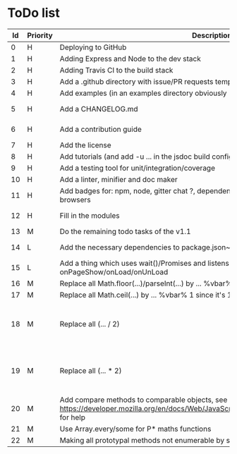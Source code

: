 # ToDo list

| Id | Priority | Description | Status |
| ---- | ------- | ----- | ---- |
| 0 | H | Deploying to GitHub | to do |
| 1 | H | Adding Express and Node to the dev stack | to do |
| 2 | H | Adding Travis CI to the build stack | to do |
| 3 | H | Add a .github directory with issue/PR requests templates | to do |
| 4 | H | Add examples (in an examples directory obviously | to do |
| 5 | H | Add a CHANGELOG.md | to complete |
| 6 | H | Add a contribution guide | to complete |
| 7 | H | Add the license | to do |
| 8 | H | Add tutorials (and add -u ... in the jsdoc build config afterwards) | to do |
| 9 | H | Add a testing tool for unit/integration/coverage | to do |
| 10 | H | Add a linter, minifier and doc maker | to test |
| 11 | H | Add badges for: npm, node, gitter chat ?, dependencies, coverage, vulnerabilities ?, browsers | to do |
| 12 | H | Fill in the modules | in progess |
| 13 | M | Do the remaining todo tasks of the v1.1 | to check |
| 14 | L | Add the necessary dependencies to package.json~ | waiting for #12 |
| 15 | L | Add a thing which uses wait()/Promises and listens for events like onPageShow/onLoad/onUnLoad | waiting for #12 |
| 16 | M | Replace all Math.floor(...)/parseInt(...) by ... %vbar% 0 since it's 100ms+ faster | to do |
| 17 | M | Replace all Math.ceil(...) by ... %vbar% 1 since it's 100ms+ faster | to do |
| 18 | M | Replace all (... / 2) | 0 by ... >> 1 since it's 100ms+ faster | to do |
| 19 | M | Replace all (... * 2) | 0 by ... << 1 since it's 100ms+ faster | to do |
| 20 | M | Add compare methods to comparable objects, see https://developer.mozilla.org/en/docs/Web/JavaScript/Reference/Global_Objects/Array/sort for help | to do |
| 21 | M | Use Array.every/some for P* maths functions | to do |
| 22 | M | Making all prototypal methods not enumerable by setting \[\[Enumerable]] to false | to do |